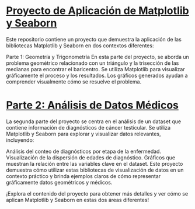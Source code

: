 # [Proyecto de Aplicación de Matplotlib y Seaborn](ejercicio_1_2_19.ipynb)

Este repositorio contiene un proyecto que demuestra la aplicación de las bibliotecas Matplotlib y Seaborn en dos contextos diferentes:

Parte 1: Geometría y Trigonometría
En esta parte del proyecto, se aborda un problema geométrico relacionado con un triángulo y la trisección de las medianas para encontrar el baricentro. Se utiliza Matplotlib para visualizar gráficamente el proceso y los resultados. Los gráficos generados ayudan a comprender visualmente cómo se resuelve el problema.

# [Parte 2: Análisis de Datos Médicos](testicular_cancer.ipynb)

La segunda parte del proyecto se centra en el análisis de un dataset que contiene información de diagnósticos de cáncer testicular. Se utiliza Matplotlib y Seaborn para explorar y visualizar datos relevantes, incluyendo:

Análisis del conteo de diagnósticos por etapa de la enfermedad.
Visualización de la dispersión de edades de diagnóstico.
Gráficos que muestran la relación entre las variables clave en el dataset.
Este proyecto demuestra cómo utilizar estas bibliotecas de visualización de datos en un contexto práctico y brinda ejemplos claros de cómo representar gráficamente datos geométricos y médicos.

¡Explora el contenido del proyecto para obtener más detalles y ver cómo se aplican Matplotlib y Seaborn en estas dos áreas diferentes!
